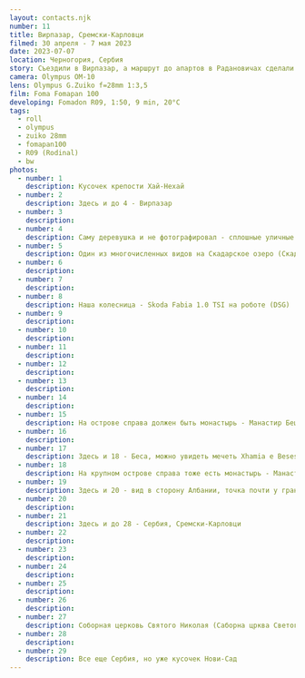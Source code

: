 ```yaml
---
layout: contacts.njk
number: 11
title: Вирпазар, Сремски-Карловци
filmed: 30 апреля - 7 мая 2023
date: 2023-07-07
location: Черногория, Сербия
story: Съездили в Вирпазар, а маршрут до апартов в Радановичах сделали весьма длинным - вдоль Скадарского озера почти до границы с Албанией (всего пара километров) и через Бар. А потом - Сербия. Что-то в этот раз сбилось в моем процессе проявки, довольно много брака. А вообще Foma какая-то вредная, больше не буду ее покупать
camera: Olympus OM-10
lens: Olympus G.Zuiko f=28mm 1:3,5
film: Foma Fomapan 100
developing: Fomadon R09, 1:50, 9 min, 20°C
tags:
  - roll
  - olympus
  - zuiko 28mm
  - fomapan100
  - R09 (Rodinal)
  - bw
photos:
  - number: 1
    description: Кусочек крепости Хай-Нехай
  - number: 2
    description: Здесь и до 4 - Вирпазар
  - number: 3
    description:
  - number: 4
    description: Саму деревушка и не фотографировал - сплошные уличные рестораны и куча людей
  - number: 5
    description: Один из многочисленных видов на Скадарское озеро (Скадарско језеро)
  - number: 6
    description:
  - number: 7
    description:
  - number: 8
    description: Наша колесница - Skoda Fabia 1.0 TSI на роботе (DSG)
  - number: 9
    description:
  - number: 10
    description:
  - number: 11
    description:
  - number: 12
    description:
  - number: 13
    description:
  - number: 14
    description:
  - number: 15
    description: На острове справа должен быть монастырь - Манастир Бешка. Тут его, конечно, не рассмотреть
  - number: 16
    description:
  - number: 17
    description: Здесь и 18 - Беса, можно увидеть мечеть Xhamia e Beses
  - number: 18
    description: На крупном острове справа тоже есть монастырь - Манастир Морачник
  - number: 19
    description: Здесь и 20 - вид в сторону Албании, точка почти у границы
  - number: 20
    description:
  - number: 21
    description: Здесь и до 28 - Сербия, Сремски-Карловци
  - number: 22
    description:
  - number: 23
    description:
  - number: 24
    description:
  - number: 25
    description:
  - number: 26
    description:
  - number: 27
    description: Соборная церковь Святого Николая (Саборна црква Светог Николе)
  - number: 28
    description:
  - number: 29
    description: Все еще Сербия, но уже кусочек Нови-Сад
---
```

